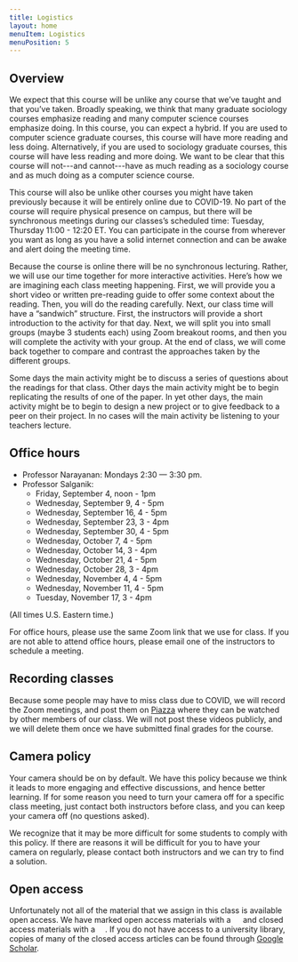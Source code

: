 ```yaml
---
title: Logistics
layout: home
menuItem: Logistics
menuPosition: 5
---
```


## Overview

We expect that this course will be unlike any course that we’ve taught and that you’ve taken. Broadly speaking, we think that many graduate sociology courses emphasize reading and many computer science courses emphasize doing. In this course, you can expect a hybrid. If you are used to computer science graduate courses, this course will have more reading and less doing. Alternatively, if you are used to sociology graduate courses, this course will have less reading and more doing. We want to be clear that this course will not---and cannot---have as much reading as a sociology course and as much doing as a computer science course.

This course will also be unlike other courses you might have taken previously because it will be entirely online due to COVID-19. No part of the course will require physical presence on campus, but there will be synchronous meetings during our classes’s scheduled time: Tuesday, Thursday 11:00 - 12:20 ET. You can participate in the course from wherever you want as long as you have a solid internet connection and can be awake and alert doing the meeting time.

Because the course is online there will be no synchronous lecturing. Rather, we will use our time together for more interactive activities. Here’s how we are imagining each class meeting happening. First, we will provide you a short video or written pre-reading guide to offer some context about the reading. Then, you will do the reading carefully. Next, our class time will have a “sandwich” structure. First, the instructors will provide a short introduction to the activity for that day. Next, we will split you into small groups (maybe 3 students each) using Zoom breakout rooms, and then you will complete the activity with your group. At the end of class, we will come back together to compare and contrast the approaches taken by the different groups.

Some days the main activity might be to discuss a series of questions about the readings for that class. Other days the main activity might be to begin replicating the results of one of the paper. In yet other days, the main activity might be to begin to design a new project or to give feedback to a peer on their project. In no cases will the main activity be listening to your teachers lecture.

## Office hours

- Professor Narayanan: Mondays 2:30 — 3:30 pm.
- Professor Salganik:
  - Friday, September 4, noon - 1pm
  - Wednesday, September 9, 4 - 5pm
  - Wednesday, September 16, 4 - 5pm
  - Wednesday, September 23, 3 - 4pm
  - Wednesday, September 30, 4 - 5pm
  - Wednesday, October 7, 4 - 5pm  
  - Wednesday, October 14, 3 - 4pm
  - Wednesday, October 21, 4 - 5pm  
  - Wednesday, October 28, 3 - 4pm
  - Wednesday, November 4, 4 - 5pm
  - Wednesday, November 11, 4 - 5pm
  - Tuesday, November 17, 3 - 4pm

(All times U.S. Eastern time.)

For office hours, please use the same Zoom link that we use for class. If you are not able to attend office hours, please email one of the instructors to schedule a meeting.

## Recording classes

Because some people may have to miss class due to COVID, we will record the Zoom meetings, and post them on [Piazza](https://piazza.com/princeton/fall2020/cos597esoc555/resources) where they can be watched by other members of our class.  We will not post these videos publicly, and we will delete them once we have submitted final grades for the course.

## Camera policy

Your camera should be on by default. We have this policy because we think it leads to more engaging and effective discussions, and hence better learning. If for some reason you need to turn your camera off for a specific class meeting, just contact both instructors before class, and you can keep your camera off (no questions asked).

We recognize that it may be more difficult for some students to comply with this policy. If there are reasons it will be difficult for you to have your camera on regularly, please contact both instructors and we can try to find a solution.

## Open access

Unfortunately not all of the material that we assign in this class is available open access. We have marked open access materials with a <img src="https://msalganik.github.io/cos597E-soc555_f2020/images/open.png" style="display: inline; height: 14px;" /> and closed access materials with a <img src="https://msalganik.github.io/cos597E-soc555_f2020/images/closed.png" style="display: inline; height: 14px;" />. If you do not have access to a university library, copies of many of the closed access articles can be found through [Google Scholar](https://scholar.google.com/).
